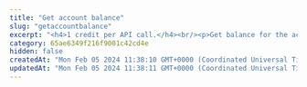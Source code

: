 ```yaml
---
title: "Get account balance"
slug: "getaccountbalance"
excerpt: "<h4>1 credit per API call.</h4><br/><p>Get balance for the account.</p>"
category: 65ae6349f216f9001c42cd4e
hidden: false
createdAt: "Mon Feb 05 2024 11:38:10 GMT+0000 (Coordinated Universal Time)"
updatedAt: "Mon Feb 05 2024 11:38:11 GMT+0000 (Coordinated Universal Time)"
---
```

